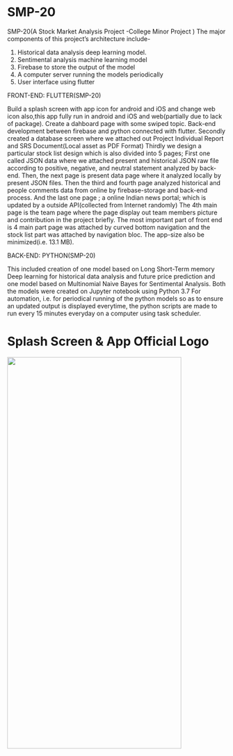 # SMP-20
SMP-20(A Stock Market Analysis Project -College Minor Project )
The major components of this project’s architecture include- 
1. Historical data analysis deep learning model.
2. Sentimental analysis machine learning model 
3. Firebase to store the output of the model
4. A computer server running the models periodically 
5. User interface using flutter

FRONT-END: FLUTTER(SMP-20)

Build a splash screen with app icon for android and iOS and change web icon also,this app fully run in android and iOS and web(partially due to lack of package). 
Create a dahboard page with some swiped topic.
Back-end development between firebase and python connected with flutter.
Secondly created a database screen where we attached out Project Individual Report and SRS Document(Local asset as PDF Format)
Thirdly we design a particular stock list design which is also divided into 5 pages;
First one called JSON data where we attached present and historical JSON raw file according to positive, negative, and neutral statement analyzed by back-end. 
Then, the next page is present data page where it analyzed locally by present JSON files.
Then the third and fourth page analyzed historical and people comments data from online by firebase-storage and back-end process.
And the last one page ; a online Indian news portal; which is updated by a outside API(collected from Internet randomly)
The 4th main page is the team page where the page display out team members picture and contribution in the project briefly.
The most important part of front end is 4 main part page was attached by curved bottom navigation and the stock list part was attached by navigation bloc.
The app-size also be minimized(i.e. 13.1 MB).

BACK-END: PYTHON(SMP-20)

This included creation of one model based on Long Short-Term memory Deep learning for historical data analysis and future price prediction and one model based on Multinomial Naive Bayes for Sentimental Analysis. Both the models were created on Jupyter notebook using Python 3.7
For automation, i.e. for periodical running of the python models so as to ensure an updated output is displayed everytime, the python scripts are made to run every 15 minutes everyday on a computer using task scheduler. 

# Splash Screen & App Official Logo
<img src="https://user-images.githubusercontent.com/50980605/84104867-44f2b700-aa34-11ea-87a4-8990e2a99e7f.jpeg" class="center" width="400" height="900">
